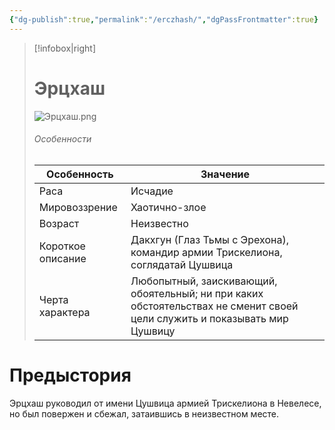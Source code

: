 ```yaml
---
{"dg-publish":true,"permalink":"/erczhash/","dgPassFrontmatter":true}
---
```


> [!infobox|right]
> # Эрцхаш
> ![Эрцхаш.png](/img/user/%D0%AD%D1%80%D1%86%D1%85%D0%B0%D1%88.png)
> ###### Особенности
> | Особенность | Значение |
> | ---- | ---- |
> | Раса | Исчадие|
> | Мировоззрение | Хаотично-злое |
> | Возраст |Неизвестно|
> | Короткое описание |Дакхгун (Глаз Тьмы с Эрехона), командир армии Трискелиона, соглядатай Цушвица |
> | Черта характера |Любопытный, заискивающий, обоятельный; ни при каких обстоятельствах не сменит своей цели служить и показывать мир Цушвицу|

# Предыстория
Эрцхаш руководил от имени Цушвица армией Трискелиона в Невелесе, но был повержен и сбежал, затаившись в неизвестном месте.